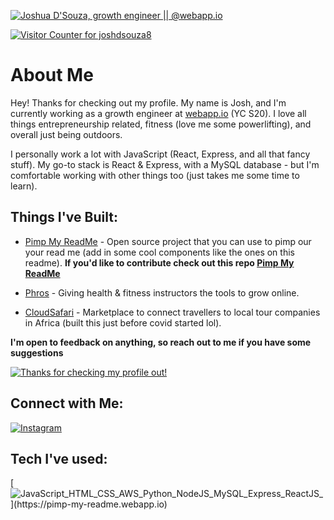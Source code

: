 [![Joshua D'Souza, growth engineer || @webapp.io](https://pimp-my-readme.webapp.io/pimp-my-readme/wavy-banner?subtitle=growth%20engineer%20%7C%7C%20%40webapp.io&title=Joshua%20D%27Souza)](https://pimp-my-readme.webapp.io)

[![Visitor Counter for joshdsouza8](https://pimp-my-readme.webapp.io/pimp-my-readme/visitor-counter?page=joshdsouza8)](https://pimp-my-readme.webapp.io)

# About Me
Hey! Thanks for checking out my profile. My name is Josh, and I'm currently working as a growth engineer at [webapp.io](https://webapp.io) (YC S20). I love all things entrepreneurship related, fitness (love me some powerlifting), and overall just being outdoors.

I personally work a lot with JavaScript (React, Express, and all that fancy stuff). My go-to stack is React & Express, with a MySQL database - but I'm comfortable working with other things too (just takes me some time to learn). 


## Things I've Built:
- [Pimp My ReadMe](https://pimp-my-readme.webapp.io) - Open source project that you can use to pimp our your read me (add in some cool components like the ones on this readme).
**If you'd like to contribute check out this repo [Pimp My ReadMe](https://github.com/joshdsouza8/pimp-my-readme)**

- [Phros](https://phros.ca) - Giving health & fitness instructors the tools to grow online.

- [CloudSafari](https://mycloudsafari.com) - Marketplace to connect travellers to local tour companies in Africa (built this just before covid started lol).

**I'm open to feedback on anything, so reach out to me if you have some suggestions**


[![Thanks for checking my profile out!](https://pimp-my-readme.webapp.io/pimp-my-readme/sliding-text?emojis=1f603_1f91f&text=Thanks%2520for%2520checking%2520my%2520profile%2520out%21)](https://pimp-my-readme.webapp.io)

## Connect with Me:
[![Instagram](http://localhost:3000/pimp-my-readme/social-media?social=Instagram)](https://www.instagram.com/joshdsouza_/?hl=en)

## Tech I've used:
[![JavaScript_HTML_CSS_AWS_Python_NodeJS_MySQL_Express_ReactJS_](https://pimp-my-readme.webapp.io/pimp-my-readme/technology?technology=JavaScript_HTML_CSS_AWS_Python_NodeJS_MySQL_Express_ReactJS_)](https://pimp-my-readme.webapp.io)

